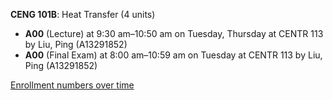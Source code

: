 **CENG 101B**: Heat Transfer (4 units)

- **A00** (Lecture) at 9:30 am–10:50 am on Tuesday, Thursday at CENTR 113 by Liu, Ping (A13291852)
- **A00** (Final Exam) at 8:00 am–10:59 am on Tuesday at CENTR 113 by Liu, Ping (A13291852)

[Enrollment numbers over time](./CENG101B.tsv)
